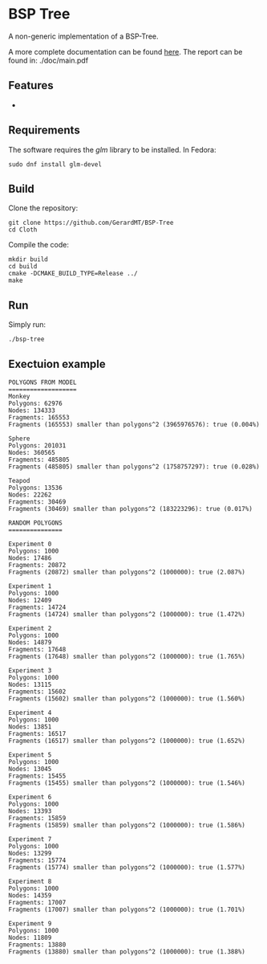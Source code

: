 # BSP Tree

A non-generic implementation of a BSP-Tree.

A more complete documentation can be found [here](docs/report/report.pdf).
The report can be found in:
./doc/main.pdf

## Features
-

## Requirements
The software requires the *glm* library to be installed. In Fedora:

	sudo dnf install glm-devel

## Build
Clone the repository:

	git clone https://github.com/GerardMT/BSP-Tree
	cd Cloth

Compile the code:

	mkdir build
	cd build
	cmake -DCMAKE_BUILD_TYPE=Release ../
	make

## Run
Simply run:

	./bsp-tree

## Exectuion example
```
POLYGONS FROM MODEL
===================
Monkey
Polygons: 62976
Nodes: 134333
Fragments: 165553
Fragments (165553) smaller than polygons^2 (3965976576): true (0.004%)

Sphere
Polygons: 201031
Nodes: 360565
Fragments: 485805
Fragments (485805) smaller than polygons^2 (1758757297): true (0.028%)

Teapod
Polygons: 13536
Nodes: 22262
Fragments: 30469
Fragments (30469) smaller than polygons^2 (183223296): true (0.017%)

RANDOM POLYGONS
===============

Experiment 0
Polygons: 1000
Nodes: 17486
Fragments: 20872
Fragments (20872) smaller than polygons^2 (1000000): true (2.087%)

Experiment 1
Polygons: 1000
Nodes: 12409
Fragments: 14724
Fragments (14724) smaller than polygons^2 (1000000): true (1.472%)

Experiment 2
Polygons: 1000
Nodes: 14879
Fragments: 17648
Fragments (17648) smaller than polygons^2 (1000000): true (1.765%)

Experiment 3
Polygons: 1000
Nodes: 13115
Fragments: 15602
Fragments (15602) smaller than polygons^2 (1000000): true (1.560%)

Experiment 4
Polygons: 1000
Nodes: 13851
Fragments: 16517
Fragments (16517) smaller than polygons^2 (1000000): true (1.652%)

Experiment 5
Polygons: 1000
Nodes: 13045
Fragments: 15455
Fragments (15455) smaller than polygons^2 (1000000): true (1.546%)

Experiment 6
Polygons: 1000
Nodes: 13393
Fragments: 15859
Fragments (15859) smaller than polygons^2 (1000000): true (1.586%)

Experiment 7
Polygons: 1000
Nodes: 13299
Fragments: 15774
Fragments (15774) smaller than polygons^2 (1000000): true (1.577%)

Experiment 8
Polygons: 1000
Nodes: 14359
Fragments: 17007
Fragments (17007) smaller than polygons^2 (1000000): true (1.701%)

Experiment 9
Polygons: 1000
Nodes: 11809
Fragments: 13880
Fragments (13880) smaller than polygons^2 (1000000): true (1.388%)
```